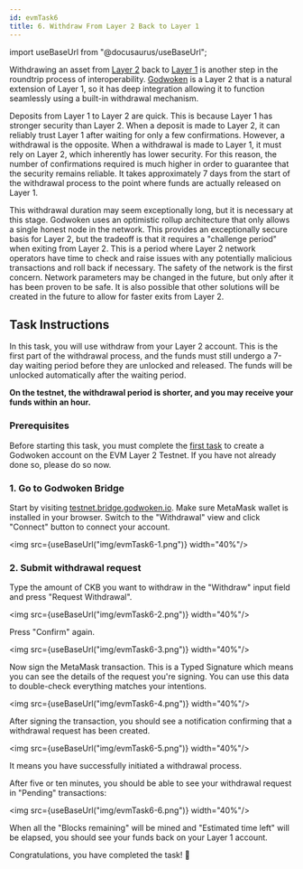 ```yaml
---
id: evmTask6
title: 6. Withdraw From Layer 2 Back to Layer 1
---
```

import useBaseUrl from "@docusaurus/useBaseUrl";


Withdrawing an asset from [Layer 2](structure.md#layer-1-layer-2) back to [Layer 1](structure.md#layer-1--layer-2) is another step in the roundtrip process of interoperability. [Godwoken](frameworks.md#godwoken) is a Layer 2 that is a natural extension of Layer 1, so it has deep integration allowing it to function seamlessly using a built-in withdrawal mechanism.

Deposits from Layer 1 to Layer 2 are quick. This is because Layer 1 has stronger security than Layer 2. When a deposit is made to Layer 2, it can reliably trust Layer 1 after waiting for only a few confirmations. However, a withdrawal is the opposite. When a withdrawal is made to Layer 1, it must rely on Layer 2, which inherently has lower security. For this reason, the number of confirmations required is much higher in order to guarantee that the security remains reliable. It takes approximately 7 days from the start of the withdrawal process to the point where funds are actually released on Layer 1.

This withdrawal duration may seem exceptionally long, but it is necessary at this stage. Godwoken uses an optimistic rollup architecture that only allows a single honest node in the network. This provides an exceptionally secure basis for Layer 2, but the tradeoff is that it requires a "challenge period" when exiting from Layer 2. This is a period where Layer 2 network operators have time to check and raise issues with any potentially malicious transactions and roll back if necessary. The safety of the network is the first concern. Network parameters may be changed in the future, but only after it has been proven to be safe. It is also possible that other solutions will be created in the future to allow for faster exits from Layer 2.

## Task Instructions

In this task, you will use withdraw from your Layer 2 account. This is the first part of the withdrawal process, and the funds must still undergo a 7-day waiting period before they are unlocked and released. The funds will be unlocked automatically after the waiting period.

**On the testnet, the withdrawal period is shorter, and you may receive your funds within an hour.**

### Prerequisites

Before starting this task, you must complete the [first task](evm_training/evmTask1.md) to create a Godwoken account on the EVM Layer 2 Testnet. If you have not already done so, please do so now.

### 1. Go to Godwoken Bridge <a href="#1.-go-to-create-layer-2-account-tab-on-ckb-tools-website" id="1.-go-to-create-layer-2-account-tab-on-ckb-tools-website"></a>

Start by visiting [testnet.bridge.godwoken.io](https://testnet.bridge.godwoken.io). Make sure MetaMask wallet is installed in your browser. Switch to the "Withdrawal" view and click "Connect" button to connect your account.

<img src={useBaseUrl("img/evmTask6-1.png")}  width="40%"/>

### 2. Submit withdrawal request

Type the amount of CKB you want to withdraw in the "Withdraw" input field and press "Request Withdrawal".

<img src={useBaseUrl("img/evmTask6-2.png")}  width="40%"/>

Press "Confirm" again.

<img src={useBaseUrl("img/evmTask6-3.png")}  width="40%"/>

Now sign the MetaMask transaction. This is a Typed Signature which means you can see the details of the request you're signing. You can use this data to double-check everything matches your intentions.

<img src={useBaseUrl("img/evmTask6-4.png")}  width="40%"/>

After signing the transaction, you should see a notification confirming that a withdrawal request has been created.

<img src={useBaseUrl("img/evmTask6-5.png")}  width="40%"/>

It means you have successfully initiated a withdrawal process.

After five or ten minutes, you should be able to see your withdrawal request in "Pending" transactions:

<img src={useBaseUrl("img/evmTask6-6.png")}  width="40%"/>

When all the "Blocks remaining" will be mined and "Estimated time left" will be elapsed, you should see your funds back on your Layer 1 account.

Congratulations, you have completed the task! 👏
